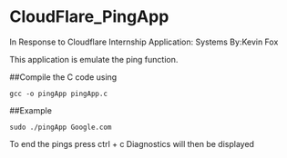 # CloudFlare_PingApp
In Response to Cloudflare Internship Application: Systems
By:Kevin Fox


This application is emulate the ping function.


##Compile the C code using
```
gcc -o pingApp pingApp.c
```

##Example
```
sudo ./pingApp Google.com
```
To end the pings press ctrl + c
Diagnostics will then be displayed
